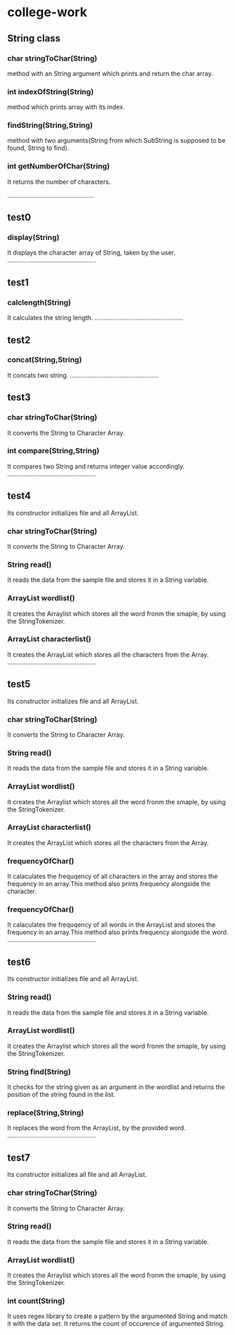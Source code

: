 # college-work
##  String class 
###  char stringToChar(String)
method with an String argument which prints and return the char array.
### int indexOfString(String)
method which prints array with its index.
###  findString(String,String)
method with two arguments(String from which SubString is supposed to be found, String to find).
### int getNumberOfChar(String)
It returns the number of characters.

................................................. 
## test0
### display(String) 
It displays the character array of String, taken by the user.
..................................................
## test1
### calclength(String)
It calculates the string length.
..................................................
## test2
### concat(String,String)
It concats two string.
..................................................
## test3
### char stringToChar(String)
It converts the String to Character Array.
### int compare(String,String)
It compares two String and returns integer value accordingly.
..................................................
## test4
Its constructor initializes file and all ArrayList.
### char stringToChar(String)
It converts the String to Character Array.
### String read()
It reads the data  from the sample file and stores it in a String variable.
### ArrayList wordlist()
It creates the Arraylist which stores all the word fronm the smaple, by using the StringTokenizer.
### ArrayList characterlist()
It creates the ArrayList which stores all the characters from the Array.
..................................................
## test5
Its constructor initializes file and all ArrayList.
### char stringToChar(String)
It converts the String to Character Array.
### String read()
It reads the data  from the sample file and stores it in a String variable.
### ArrayList wordlist()
It creates the Arraylist which stores all the word fronm the smaple, by using the StringTokenizer.
### ArrayList characterlist()
It creates the ArrayList which stores all the characters from the Array.
### frequencyOfChar()
It calaculates the frequqency of all characters in the array and stores the frequency in an array.This method also prints frequency alongside the character.
### frequencyOfChar()
It calaculates the frequqency of all words in the ArrayList and stores the frequency in an array.This method also prints frequency alongside the word.
..................................................
## test6
Its constructor initializes file and all ArrayList.
### String read()
It reads the data  from the sample file and stores it in a String variable.
### ArrayList wordlist()
It creates the Arraylist which stores all the word fronm the smaple, by using the StringTokenizer.
### String find(String)
It checks for the string given as an argument in the wordlist and returns the position of the string found in the list.
### replace(String,String)
It replaces the word from the ArrayList, by the provided word.
..................................................
## test7 
Its constructor initializes all file and all ArrayList.
### char stringToChar(String)
It converts the String to Character Array.
### String read()
It reads the data  from the sample file and stores it in a String variable.
### ArrayList wordlist()
It creates the Arraylist which stores all the word fronm the smaple, by using the StringTokenizer.
### int count(String)
It uses regex library to create a pattern by the argumented String and match it with the data set. It returns the count of occurence of argumented String.